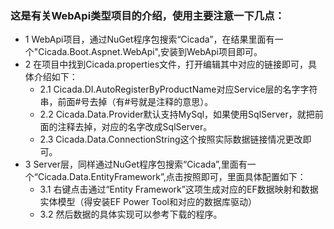 
### 这是有关WebApi类型项目的介绍，使用主要注意一下几点：
	
  * 1 WebApi项目，通过NuGet程序包搜索“Cicada”，在结果里面有一个"Cicada.Boot.Aspnet.WebApi",安装到WebApi项目即可。
  * 2 在项目中找到Cicada.properties文件，打开编辑其中对应的链接即可，具体介绍如下：
     * 2.1 Cicada.DI.AutoRegisterByProductName对应Service层的名字字符串，前面#号去掉（有#号就是注释的意思）。
     * 2.2 Cicada.Data.Provider默认支持MySql，如果使用SqlServer，就把前面的注释去掉，对应的名字改成SqlServer。
     * 2.3 Cicada.Data.ConnectionString这个按照实际数据链接情况更改即可。
  * 3 Server层，同样通过NuGet程序包搜索“Cicada”,里面有一个“Cicada.Data.EntityFramework”,点击按照即可，里面具体配置如下：
     * 3.1 右键点击通过“Entity Framework”这项生成对应的EF数据映射和数据实体模型（得安装EF Power Tool和对应的数据库驱动）
     * 3.2 然后数据的具体实现可以参考下载的程序。
